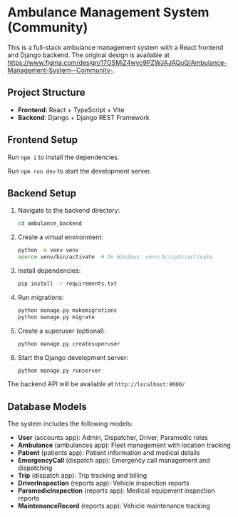 # Ambulance Management System (Community)

This is a full-stack ambulance management system with a React frontend and Django backend. The original design is available at https://www.figma.com/design/17OSMiZ4wyo9PZWJAJAQuQ/Ambulance-Management-System--Community-.

## Project Structure

- **Frontend**: React + TypeScript + Vite
- **Backend**: Django + Django REST Framework

## Frontend Setup

Run `npm i` to install the dependencies.

Run `npm run dev` to start the development server.

## Backend Setup

1. Navigate to the backend directory:
   ```bash
   cd ambulance_backend
   ```

2. Create a virtual environment:
   ```bash
   python -m venv venv
   source venv/bin/activate  # On Windows: venv\Scripts\activate
   ```

3. Install dependencies:
   ```bash
   pip install -r requirements.txt
   ```

4. Run migrations:
   ```bash
   python manage.py makemigrations
   python manage.py migrate
   ```

5. Create a superuser (optional):
   ```bash
   python manage.py createsuperuser
   ```

6. Start the Django development server:
   ```bash
   python manage.py runserver
   ```

The backend API will be available at `http://localhost:8000/`

## Database Models

The system includes the following models:

- **User** (accounts app): Admin, Dispatcher, Driver, Paramedic roles
- **Ambulance** (ambulances app): Fleet management with location tracking
- **Patient** (patients app): Patient information and medical details
- **EmergencyCall** (dispatch app): Emergency call management and dispatching
- **Trip** (dispatch app): Trip tracking and billing
- **DriverInspection** (reports app): Vehicle inspection reports
- **ParamedicInspection** (reports app): Medical equipment inspection reports
- **MaintenanceRecord** (reports app): Vehicle maintenance tracking
